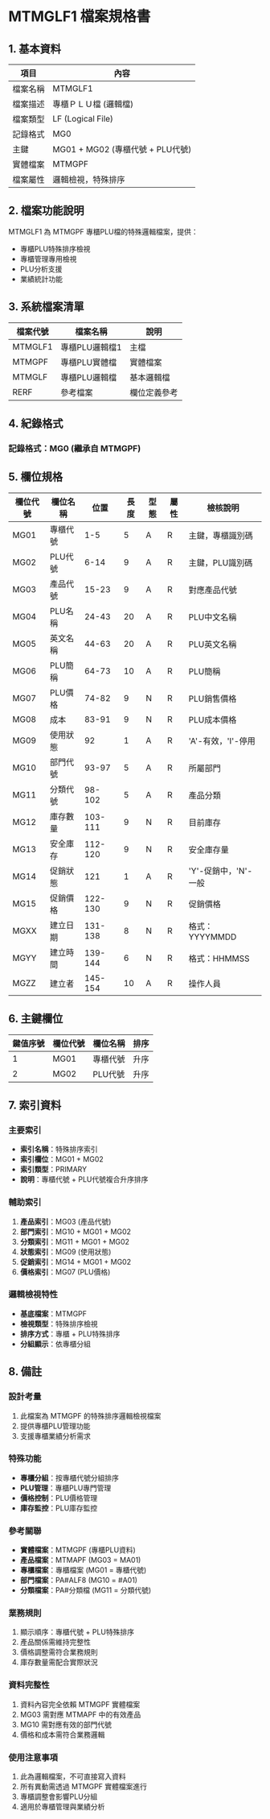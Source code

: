 # MTMGLF1 檔案規格書

## 1. 基本資料

| 項目 | 內容 |
|------|------|
| 檔案名稱 | MTMGLF1 |
| 檔案描述 | 專櫃ＰＬＵ檔 (邏輯檔) |
| 檔案類型 | LF (Logical File) |
| 記錄格式 | MG0 |
| 主鍵 | MG01 + MG02 (專櫃代號 + PLU代號) |
| 實體檔案 | MTMGPF |
| 檔案屬性 | 邏輯檢視，特殊排序 |

## 2. 檔案功能說明

MTMGLF1 為 MTMGPF 專櫃PLU檔的特殊邏輯檔案，提供：
- 專櫃PLU特殊排序檢視
- 專櫃管理專用檢視
- PLU分析支援
- 業績統計功能

## 3. 系統檔案清單

| 檔案代號 | 檔案名稱 | 說明 |
|----------|----------|------|
| MTMGLF1 | 專櫃PLU邏輯檔1 | 主檔 |
| MTMGPF | 專櫃PLU實體檔 | 實體檔案 |
| MTMGLF | 專櫃PLU邏輯檔 | 基本邏輯檔 |
| RERF | 參考檔案 | 欄位定義參考 |

## 4. 紀錄格式

### 記錄格式：MG0 (繼承自 MTMGPF)

## 5. 欄位規格

| 欄位代號 | 欄位名稱 | 位置 | 長度 | 型態 | 屬性 | 檢核說明 |
|----------|----------|------|------|------|------|----------|
| MG01 | 專櫃代號 | 1-5 | 5 | A | R | 主鍵，專櫃識別碼 |
| MG02 | PLU代號 | 6-14 | 9 | A | R | 主鍵，PLU識別碼 |
| MG03 | 產品代號 | 15-23 | 9 | A | R | 對應產品代號 |
| MG04 | PLU名稱 | 24-43 | 20 | A | R | PLU中文名稱 |
| MG05 | 英文名稱 | 44-63 | 20 | A | R | PLU英文名稱 |
| MG06 | PLU簡稱 | 64-73 | 10 | A | R | PLU簡稱 |
| MG07 | PLU價格 | 74-82 | 9 | N | R | PLU銷售價格 |
| MG08 | 成本 | 83-91 | 9 | N | R | PLU成本價格 |
| MG09 | 使用狀態 | 92 | 1 | A | R | 'A'-有效，'I'-停用 |
| MG10 | 部門代號 | 93-97 | 5 | A | R | 所屬部門 |
| MG11 | 分類代號 | 98-102 | 5 | A | R | 產品分類 |
| MG12 | 庫存數量 | 103-111 | 9 | N | R | 目前庫存 |
| MG13 | 安全庫存 | 112-120 | 9 | N | R | 安全庫存量 |
| MG14 | 促銷狀態 | 121 | 1 | A | R | 'Y'-促銷中，'N'-一般 |
| MG15 | 促銷價格 | 122-130 | 9 | N | R | 促銷價格 |
| MGXX | 建立日期 | 131-138 | 8 | N | R | 格式：YYYYMMDD |
| MGYY | 建立時間 | 139-144 | 6 | N | R | 格式：HHMMSS |
| MGZZ | 建立者 | 145-154 | 10 | A | R | 操作人員 |

## 6. 主鍵欄位

| 鍵值序號 | 欄位代號 | 欄位名稱 | 排序 |
|----------|----------|----------|------|
| 1 | MG01 | 專櫃代號 | 升序 |
| 2 | MG02 | PLU代號 | 升序 |

## 7. 索引資料

### 主要索引
- **索引名稱**：特殊排序索引
- **索引欄位**：MG01 + MG02
- **索引類型**：PRIMARY
- **說明**：專櫃代號 + PLU代號複合升序排序

### 輔助索引
1. **產品索引**：MG03 (產品代號)
2. **部門索引**：MG10 + MG01 + MG02
3. **分類索引**：MG11 + MG01 + MG02
4. **狀態索引**：MG09 (使用狀態)
5. **促銷索引**：MG14 + MG01 + MG02
6. **價格索引**：MG07 (PLU價格)

### 邏輯檢視特性
- **基底檔案**：MTMGPF
- **檢視類型**：特殊排序檢視
- **排序方式**：專櫃 + PLU特殊排序
- **分組顯示**：依專櫃分組

## 8. 備註

### 設計考量
1. 此檔案為 MTMGPF 的特殊排序邏輯檢視檔案
2. 提供專櫃PLU管理功能
3. 支援專櫃業績分析需求

### 特殊功能
- **專櫃分組**：按專櫃代號分組排序
- **PLU管理**：專櫃PLU專門管理
- **價格控制**：PLU價格管理
- **庫存監控**：PLU庫存監控

### 參考關聯
- **實體檔案**：MTMGPF (專櫃PLU資料)
- **產品檔案**：MTMAPF (MG03 = MA01)
- **專櫃檔案**：專櫃檔案 (MG01 = 專櫃代號)
- **部門檔案**：PA#ALF8 (MG10 = #A01)
- **分類檔案**：PA#分類檔 (MG11 = 分類代號)

### 業務規則
1. 顯示順序：專櫃代號 + PLU特殊排序
2. 產品關係需維持完整性
3. 價格調整需符合業務規則
4. 庫存數量需配合實際狀況

### 資料完整性
1. 資料內容完全依賴 MTMGPF 實體檔案
2. MG03 需對應 MTMAPF 中的有效產品
3. MG10 需對應有效的部門代號
4. 價格和成本需符合業務邏輯

### 使用注意事項
1. 此為邏輯檔案，不可直接寫入資料
2. 所有異動需透過 MTMGPF 實體檔案進行
3. 專櫃調整會影響PLU分組
4. 適用於專櫃管理與業績分析 
